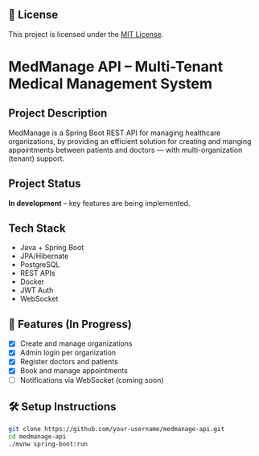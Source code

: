 ## 📖 License
This project is licensed under the [MIT License](./LICENSE).

# MedManage API – Multi-Tenant Medical Management System

## Project Description
MedManage is a Spring Boot REST API for managing healthcare organizations, by providing an efficient solution for creating and manging appointments between patients and doctors — with multi-organization (tenant) support.

## Project Status
**In development** – key features are being implemented.

## Tech Stack
- Java + Spring Boot
- JPA/Hibernate
- PostgreSQL
- REST APIs
- Docker
- JWT Auth
- WebSocket

## 🔧 Features (In Progress)
- [x] Create and manage organizations
- [x] Admin login per organization
- [x] Register doctors and patients
- [x] Book and manage appointments
- [ ] Notifications via WebSocket (coming soon)

## 🛠 Setup Instructions
```bash
git clone https://github.com/your-username/medmanage-api.git 
cd medmanage-api
./mvnw spring-boot:run
